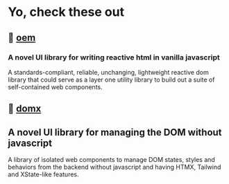 # Yo, check these out

## 🔗 [oem](https://oem.js.org)
### A novel UI library for writing reactive html in vanilla javascript
A standards-compliant, reliable, unchanging, lightweight reactive dom library that could serve as a layer one utility library to build out a suite of self-contained web components.

## 🔗 [domx](https://domx.js.org)
## A novel UI library for managing the DOM without javascript
A library of isolated web components to manage DOM states, styles and behaviors from the backend without javascript and having HTMX, Tailwind and XState-like features.
